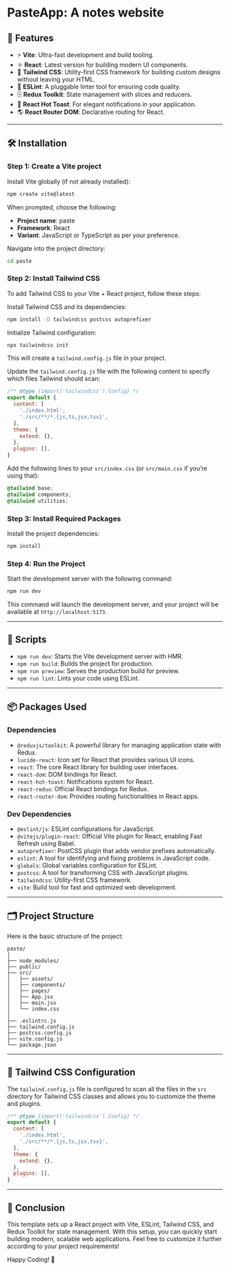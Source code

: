 # PasteApp: A notes website


## 🚀 Features
- ⚡ **Vite**: Ultra-fast development and build tooling.
- ⚛️ **React**: Latest version for building modern UI components.
- 🎨 **Tailwind CSS**: Utility-first CSS framework for building custom designs without leaving your HTML.
- 🧹 **ESLint**: A pluggable linter tool for ensuring code quality.
- 🗄️ **Redux Toolkit**: State management with slices and reducers.
- 🔔 **React Hot Toast**: For elegant notifications in your application.
- 🌎 **React Router DOM**: Declarative routing for React.

---

## 🛠️ Installation

### Step 1: Create a Vite project
Install Vite globally (if not already installed):

```sh
npm create vite@latest
```

When prompted, choose the following:
- **Project name**: paste
- **Framework**: React
- **Variant**: JavaScript or TypeScript as per your preference.

Navigate into the project directory:

```sh
cd paste
```

### Step 2: Install Tailwind CSS
To add Tailwind CSS to your Vite + React project, follow these steps:

Install Tailwind CSS and its dependencies:

```sh
npm install -D tailwindcss postcss autoprefixer
```

Initialize Tailwind configuration:

```sh
npx tailwindcss init
```

This will create a `tailwind.config.js` file in your project.

Update the `tailwind.config.js` file with the following content to specify which files Tailwind should scan:

```js
/** @type {import('tailwindcss').Config} */
export default {
  content: [
    './index.html',
    './src/**/*.{js,ts,jsx,tsx}',
  ],
  theme: {
    extend: {},
  },
  plugins: [],
}
```

Add the following lines to your `src/index.css` (or `src/main.css` if you’re using that):

```css
@tailwind base;
@tailwind components;
@tailwind utilities;
```

### Step 3: Install Required Packages
Install the project dependencies:

```sh
npm install
```

### Step 4: Run the Project
Start the development server with the following command:

```sh
npm run dev
```

This command will launch the development server, and your project will be available at `http://localhost:5173`.

---

## 📜 Scripts
- `npm run dev`: Starts the Vite development server with HMR.
- `npm run build`: Builds the project for production.
- `npm run preview`: Serves the production build for preview.
- `npm run lint`: Lints your code using ESLint.

---

## 📦 Packages Used

### Dependencies
- `@reduxjs/toolkit`: A powerful library for managing application state with Redux.
- `lucide-react`: Icon set for React that provides various UI icons.
- `react`: The core React library for building user interfaces.
- `react-dom`: DOM bindings for React.
- `react-hot-toast`: Notifications system for React.
- `react-redux`: Official React bindings for Redux.
- `react-router-dom`: Provides routing functionalities in React apps.

### Dev Dependencies
- `@eslint/js`: ESLint configurations for JavaScript.
- `@vitejs/plugin-react`: Official Vite plugin for React, enabling Fast Refresh using Babel.
- `autoprefixer`: PostCSS plugin that adds vendor prefixes automatically.
- `eslint`: A tool for identifying and fixing problems in JavaScript code.
- `globals`: Global variables configuration for ESLint.
- `postcss`: A tool for transforming CSS with JavaScript plugins.
- `tailwindcss`: Utility-first CSS framework.
- `vite`: Build tool for fast and optimized web development.

---

## 🗂️ Project Structure

Here is the basic structure of the project:

```
paste/
│
├── node_modules/
├── public/
├── src/
│   ├── assets/
│   ├── components/
│   ├── pages/
│   ├── App.jsx
│   ├── main.jsx
│   └── index.css
│
├── .eslintrc.js
├── tailwind.config.js
├── postcss.config.js
├── vite.config.js
└── package.json
```

---

## 🎨 Tailwind CSS Configuration
The `tailwind.config.js` file is configured to scan all the files in the `src` directory for Tailwind CSS classes and allows you to customize the theme and plugins.

```js
/** @type {import('tailwindcss').Config} */
export default {
  content: [
    './index.html',
    './src/**/*.{js,ts,jsx,tsx}',
  ],
  theme: {
    extend: {},
  },
  plugins: [],
}
```

---

## 🎯 Conclusion
This template sets up a React project with Vite, ESLint, Tailwind CSS, and Redux Toolkit for state management. With this setup, you can quickly start building modern, scalable web applications. Feel free to customize it further according to your project requirements!

Happy Coding! 🚀

